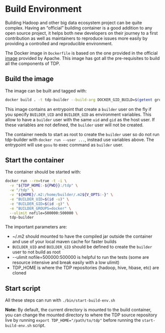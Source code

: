 # Build Environment

Building Hadoop and other big data ecosystem project can be quite complex. Having an “official” building container is a good addition to any open source project, it helps both new developers on their journey to a first contribution as well as maintainers to reproduce issues more easily by providing a controlled and reproducible environment.

The Docker image in `Dockerfile` is based on the one provided in the official [image](https://raw.githubusercontent.com/apache/hadoop/trunk/dev-support/docker/Dockerfile) provided by Apache. This image has got all the pre-requisites to build all the components of TDP.

## Build the image

The image can be built and tagged with:

```bash
docker build . -t tdp-builder --build-arg DOCKER_GID_BUILD=$(getent group docker | cut -d: -f3)
```

This image contains an entrypoint that create a `builder` user on the fly if you specify `BUILDER_UID` and `BUILDER_GID` as environment variables. This allow to have a `builder` user with the same `uid` and `gid` as the host user. If these variables are not defined, the `builder` user will not be created.

The container needs to start as root to create the `builder` user so do not run tdp-builder with `docker run --user ...`, instead use variables above. The entrypoint will use `gosu` to exec command as `builder` user.

## Start the container

The container should be started with:

```bash
docker run --rm=true -t -i \
  -v "${TDP_HOME:-${PWD}}:/tdp" \
  -w "/tdp" \
  -v "${HOME}/.m2:/home/builder/.m2${V_OPTS:-}" \
  -e "BUILDER_UID=$(id -u)" \
  -e "BUILDER_GID=$(id -g)" \
  -e "BUILDER_GROUPS=docker" \
  --ulimit nofile=500000:500000 \
  tdp-builder
```

The important parameters are:
- ~/.m2 should mounted to have the compiled jar outside the container and use of your local maven cache for faster builds
- `BUILDER_UID` and `BUILDER_GID` should be defined to create the `builder` user to not build as root
- --ulimit nofile=500000:500000 is helpful to run the tests (some are resource intensive and break easily with a low ulimit)
- TDP_HOME is where the TDP repositories (hadoop, hive, hbase, etc) are cloned

## Start script

All these steps can run with `./bin/start-build-env.sh`

**Note:** By default, the current directory is mounted to the build container, you can change the mounted directory to where the TDP source repository live by running `export TDP_HOME="/path/to/tdp"` before running the `start-build-env.sh` script.
